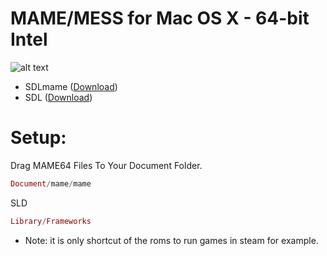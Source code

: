MAME/MESS for Mac OS X - 64-bit Intel
=======

![alt text](http://jscustom.theoldcomputer.com/images/manufacturers_systems/MESS/BIOS-0.154/778226mess-logo.jpg "Screenshot")


* SDLmame ([Download](http://sdlmame.lngn.net))
* SDL ([Download](http://www.libsdl.org))

Setup:
======= 
Drag MAME64 Files To Your Document Folder.

```elixir
Document/mame/mame

```
SLD
```elixir
Library/Frameworks
```

* Note: 
it is only shortcut of the roms to run games in steam for example.
